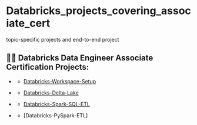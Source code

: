 # Databricks_projects_covering_associate_cert
topic-specific projects and end-to-end project


<h2>👨‍💻 Databricks Data Engineer Associate Certification Projects:</h2>

- <b></b>
  - [Databricks-Workspace-Setup](https://github.com/DarrenDavy12/Databricks-Certification/blob/fabd7967f17c79cc85c4830e3f22b7342e7ee0a5/Cluster%20creation%2C%20notebooks%20%26%20loading%20datasets.md)

- <b></b>
  - [Databricks-Delta-Lake](https://github.com/DarrenDavy12/Databricks-Certification/blob/7e72276b6ddbe2794b972bed4f30218d63f975e8/Databricks-Delta-Lake.md)

- <b></b>
  - [Databricks-Spark-SQL-ETL](https://github.com/DarrenDavy12/Databricks-Certification/blob/d37205aacfd8f0a53ac3d523be276984d176a683/Databricks-Spark-SQL-ETL.md)

- <b></b>
  - [Databricks-PySpark-ETL]

